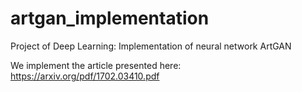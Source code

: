 # artgan_implementation
Project of Deep Learning: Implementation of neural network ArtGAN

We implement the article presented here: https://arxiv.org/pdf/1702.03410.pdf
